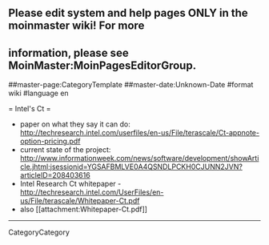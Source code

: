 ## Please edit system and help pages ONLY in the moinmaster wiki! For more
## information, please see MoinMaster:MoinPagesEditorGroup.
##master-page:CategoryTemplate
##master-date:Unknown-Date
#format wiki
#language en

= Intel's Ct =

 * paper on what they say it can do: http://techresearch.intel.com/userfiles/en-us/File/terascale/Ct-appnote-option-pricing.pdf
 * current state of the project: http://www.informationweek.com/news/software/development/showArticle.jhtml;jsessionid=YGSAFBMLVE0A4QSNDLPCKH0CJUNN2JVN?articleID=208403616
 * Intel Research Ct whitepaper - http://techresearch.intel.com/UserFiles/en-us/File/terascale/Whitepaper-Ct.pdf
  * also [[attachment:Whitepaper-Ct.pdf]]

----
CategoryCategory
